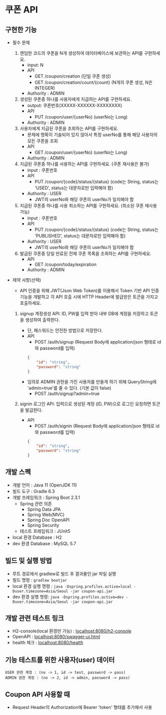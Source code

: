 # 쿠폰 API

## 구현한 기능

- 필수 문제
    1. 랜덤한 코드의 쿠폰을 N개 생성하여 데이터베이스에 보관하는 API를 구현하세요.
        - input: N
        - API
            - GET /coupon/creation (단일 쿠폰 생성)
            - GET /coupon/creation/count/{count} (N개의 쿠폰 생성, N은 INTEGER)
        - Authority : ADMIN
    2. 생성된 쿠폰중 하나를 사용자에게 지급하는 API를 구현하세요.
        - output: 쿠폰번호(XXXXX-XXXXXX-XXXXXXXX)
        - API
            - PUT /coupon/user/{userNo} (userNo는 Long)
        - Authority : ADMIN
    3. 사용자에게 지급된 쿠폰을 조회하는 API를 구현하세요.
        - 문제에 명확히 기술되어 있지 않아서 특정 userNo를 통해 해당 사용자의 모든 쿠폰을 조회
        - API
            - GET /coupon/user/{userNo} (userNo는 Long)
        - Authority : ADMIN
    4. 지급된 쿠폰중 하나를 사용하는 API를 구현하세요. (쿠폰 재사용은 불가)
        - input : 쿠폰번호
        - API
            - PUT /coupon/{code}/status/{status} (code는 String, status는 'USED', status는 대문자로만 입력해야 함)
        - Authority : USER
            - JWT의 userNo와 해당 쿠폰의 userNo가 일치해야 함
    5. 지급된 쿠폰중 하나를 사용 취소하는 API를 구현하세요. (취소된 쿠폰 재사용 가능)
        - input : 쿠폰번호
        - API
            - PUT /coupon/{code}/status/{status} (code는 String, status는 'PUBLISHED', status는 대문자로만 입력해야 함)
        - Authority : USER
            - JWT의 userNo와 해당 쿠폰의 userNo가 일치해야 함
    6. 발급된 쿠폰중 당일 만료된 전체 쿠폰 목록을 조회하는 API를 구현하세요.
        - API
            - GET /coupon/today/expiration
        - Authority : ADMIN
        
- 제약 사항(선택)
    - API 인증을 위해 JWT(Json Web Token)를 이용해서 Token 기반 API 인증 기능을 개발하고 각 API 호출 시에 HTTP Header에 발급받은 토큰을 가지고 호출하세요.
    1. signup 계정생성 API: ID, PW를 입력 받아 내부 DB에 계정을 저장하고 토큰을 생성하여 출력한다.
        - 단, 패스워드는 안전한 방법으로 저장한다.
        - API
            - POST /auth/signup (Request Body에 application/json 형태로 id와 password를 입력)
            ```json
            {
                "id": "string",
                "password": "string"
            }
            ```
        - 임의로 ADMIN 권한을 가진 사용자를 만들게 하기 위해 QueryString에 'admin=true'를 줄 수 있다. (기본 값이 false)
            - POST /auth/signup?admin=true

    2. signin 로그인 API: 입력으로 생성된 계정 (ID, PW)으로 로그인 요청하면 토큰을 발급한다.
        - API
            - POST /auth/signin (Request Body에 application/json 형태로 id와 password를 입력)
            ```json
            {
                "id": "string",
                "password": "string"
            }
            ```

## 개발 스펙

- 개발 언어 : Java 11 (OpenJDK 11)
- 빌드 도구 : Gradle 6.3
- 개발 프레임워크 : Spring Boot 2.3.1
    - Spring 관련 의존
        - Spring Data JPA
        - Spring Web(MVC)
        - Spring Doc OpenAPI
        - Spring Security
    - 테스트 프레임워크 : JUnit5
- local 환경 Database : H2
- dev 환경 Database : MySQL 5.7

## 빌드 및 실행 방법

- 루트 경로에서 gradlew로 빌드 후 결과물인 jar 파일 실행
- 빌드 명령 : `gradlew bootjar`
- local 환경 실행 명령 : `java -Dspring.profiles.active=local -Duser.timezone=Asia/Seoul -jar coupon-api.jar`
- dev 환경 실행 명령: `java -Dspring.profiles.active=dev -Duser.timezone=Asia/Seoul -jar coupon-api.jar`

## 개발 관련 테스트 링크

- H2-console(local 환경만 가능) : [localhost:8080/h2-console](http://localhost:8080/h2-console)
- OpenAPI : [localhost:8080/swagger-ui.html](http://localhost:8080/swagger-ui.html)
- health 체크 : [localhost:8080/health](http://localhost:8080/health)

## 기능 테스트를 위한 사용자(user) 데이터
```
USER 권한 계정 : (no -> 1, id -> test, password -> pass)
ADMIN 권한 계정 : (no -> 2, id -> admin, password -> pass)
```

## Coupon API 사용할 때

- Request Header의 Authorization에 Bearer 'token' 형태를 추가해서 사용